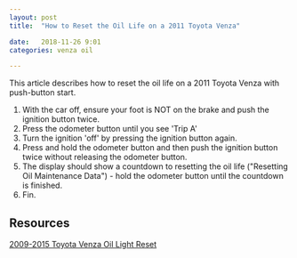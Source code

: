 ```yaml
---
layout: post
title:  "How to Reset the Oil Life on a 2011 Toyota Venza"

date:   2018-11-26 9:01
categories: venza oil

---
```


This article describes how to reset the oil life on a 2011 Toyota Venza with push-button start.

1. With the car off, ensure your foot is NOT on the brake and push the ignition button twice.
2. Press the odometer button until you see 'Trip A'
3. Turn the ignition 'off' by pressing the ignition button again.
4. Press and hold the odometer button and then push the ignition button twice without releasing the odometer button.
5. The display should show a countdown to resetting the oil life ("Resetting Oil Maintenance Data") - hold the odometer button until the countdown is finished.
6. Fin.

## Resources ##
[2009-2015 Toyota Venza Oil Light Reset](https://seventrumpet.com/2009-2015-toyota-venza-oil-light-reset/)
